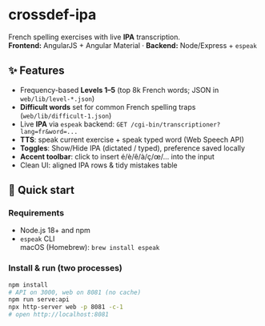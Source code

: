 # crossdef-ipa

French spelling exercises with live **IPA** transcription.  
**Frontend:** AngularJS + Angular Material · **Backend:** Node/Express + `espeak`

## ✨ Features
- Frequency-based **Levels 1–5** (top 8k French words; JSON in `web/lib/level-*.json`)
- **Difficult words** set for common French spelling traps (`web/lib/difficult-1.json`)
- Live **IPA** via `espeak` backend: `GET /cgi-bin/transcriptioner?lang=fr&word=...`
- **TTS**: speak current exercise + speak typed word (Web Speech API)
- **Toggles**: Show/Hide IPA (dictated / typed), preference saved locally
- **Accent toolbar**: click to insert é/è/ê/à/ç/œ/… into the input
- Clean UI: aligned IPA rows & tidy mistakes table

## 🚀 Quick start

### Requirements
- Node.js 18+ and npm
- `espeak` CLI  
  macOS (Homebrew): `brew install espeak`

### Install & run (two processes)
```bash
npm install
# API on 3000, web on 8081 (no cache)
npm run serve:api
npx http-server web -p 8081 -c-1
# open http://localhost:8081

